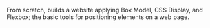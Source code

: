 From scratch, builds a website applying Box Model, CSS Display, and Flexbox; the basic tools for positioning elements on a web page.